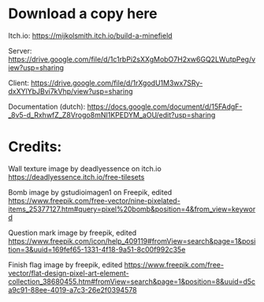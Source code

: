 # Download a copy here
Itch.io:
https://mijkolsmith.itch.io/build-a-minefield

Server:
https://drive.google.com/file/d/1c1rbPi2sXXgMobO7H2xw6GQ2LWutpPeg/view?usp=sharing

Client:
https://drive.google.com/file/d/1rXgodU1M3wx7SRy-dxXYlYbJBvi7kVhp/view?usp=sharing

Documentation (dutch):
https://docs.google.com/document/d/15FAdgF-_8v5-d_RxhwfZ_Z8Vrogo8mNI1KPEDYM_aOU/edit?usp=sharing

# Credits:

Wall texture image by deadlyessence on itch.io
https://deadlyessence.itch.io/free-tilesets

Bomb image by gstudioimagen1 on Freepik, edited
https://www.freepik.com/free-vector/nine-pixelated-items_25377127.htm#query=pixel%20bomb&position=4&from_view=keyword

Question mark image by freepik, edited
https://www.freepik.com/icon/help_409119#fromView=search&page=1&position=3&uuid=169fef65-1331-4f18-9a51-8c00f992c35e

Finish flag image by freepik, edited
https://www.freepik.com/free-vector/flat-design-pixel-art-element-collection_38680455.htm#fromView=search&page=1&position=8&uuid=d5ca9c91-88ee-4019-a7c3-26e2f0394578

